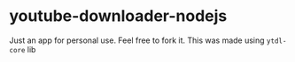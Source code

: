 # youtube-downloader-nodejs

Just an app for personal use. Feel free to fork it.
This was made using `ytdl-core` lib